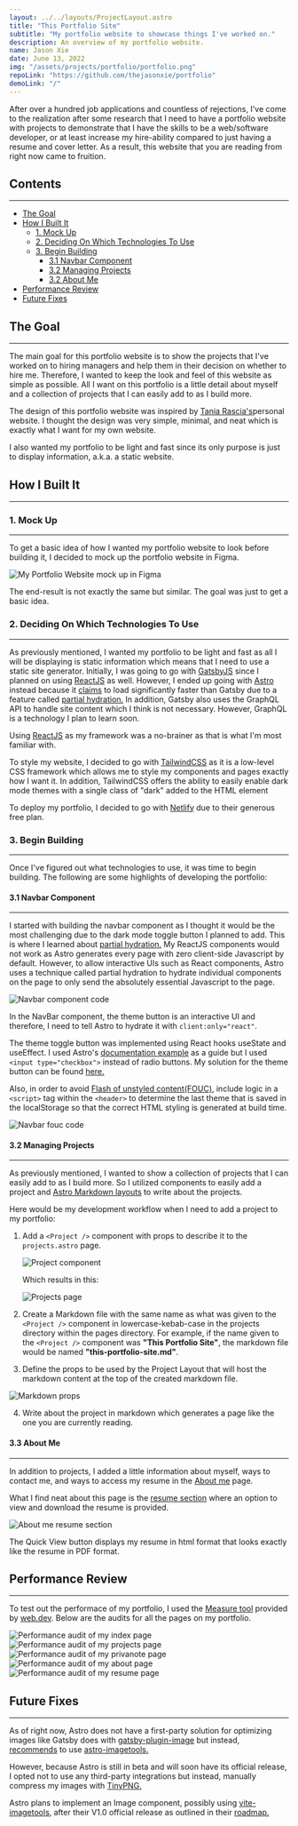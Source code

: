 ```yaml
---
layout: ../../layouts/ProjectLayout.astro
title: "This Portfolio Site"
subtitle: "My portfolio website to showcase things I've worked on."
description: An overview of my portfolio website.
name: Jason Xie
date: June 13, 2022
img: "/assets/projects/portfolio/portfolio.png"
repoLink: "https://github.com/thejasonxie/portfolio"
demoLink: "/"
---
```


After over a hundred job applications and countless of rejections, I've come to the realization after some research that I need to have a portfolio website with projects to demonstrate that I have the skills to be a web/software developer, or at least increase my hire-ability compared to just having a resume and cover letter. As a result, this website that you are reading from right now came to fruition.

## Contents

---

- [The Goal](#the-goal)
- [How I Built It](#how-i-built-it)
  - [1. Mock Up](#1-mock-up)
  - [2. Deciding On Which Technologies To Use](#2-deciding-on-which-technologies-to-use)
  - [3. Begin Building](#3-begin-building)
    - [3.1 Navbar Component](#navbar-component)
    - [3.2 Managing Projects](#managing-projects)
    - [3.2 About Me](#about-me)
- [Performance Review](#performance-review)
- [Future Fixes](#future-fixes)

## The Goal

---

The main goal for this portfolio website is to show the projects that I've worked on to hiring managers and help them in their decision on whether to hire me. Therefore, I wanted to keep the look and feel of this website as simple as possible. All I want on this portfolio is a little detail about myself and a collection of projects that I can easily add to as I build more.

The design of this portfolio website was inspired by <a href="https://www.taniarascia.com/" target="_blank">Tania Rascia's</a>personal website. I thought the design was very simple, minimal, and neat which is exactly what I want for my own website.

I also wanted my portfolio to be light and fast since its only purpose is just to display information, a.k.a. a static website.

## How I Built It

---

### 1. Mock Up

---

To get a basic idea of how I wanted my portfolio website to look before building it, I decided to mock up the portfolio website in Figma.

![My Portfolio Website mock up in Figma](/assets/projects/portfolio/figma.png)

The end-result is not exactly the same but similar. The goal was just to get a basic idea.

### 2. Deciding On Which Technologies To Use

---

As previously mentioned, I wanted my portfolio to be light and fast as all I will be displaying is static information which means that I need to use a static site generator. Initially, I was going to go with <a href="https://www.gatsbyjs.com/" target="_blank">GatsbyJS</a> since I planned on using <a href="https://reactjs.org/" target="_blank">ReactJS</a> as well. However, I ended up going with <a href="https://astro.build/" target="_blank">Astro</a> instead because it <a href="https://docs.astro.build/en/comparing-astro-vs-other-tools/#gatsby-vs-astro" target="_blank">claims</a> to load significantly faster than Gatsby due to a feature called <a href="https://docs.astro.build/en/core-concepts/partial-hydration/" target="_blank">partial hydration.</a> In addition, Gatsby also uses the GraphQL API to handle site content which I think is not necessary. However, GraphQL is a technology I plan to learn soon.

Using <a href="https://reactjs.org/" target="_blank">ReactJS</a> as my framework was a no-brainer as that is what I'm most familiar with.

To style my website, I decided to go with <a href="https://tailwindcss.com/" target="_blank">TailwindCSS</a> as it is a low-level CSS framework which allows me to style my components and pages exactly how I want it. In addition, TailwindCSS offers the ability to easily enable dark mode themes with a single class of "dark" added to the HTML element

To deploy my portfolio, I decided to go with <a href="https://www.netlify.com/" target="_blank">Netlify</a> due to their generous free plan.

### 3. Begin Building

---

Once I've figured out what technologies to use, it was time to begin building. The following are some highlights of developing the portfolio:

#### 3.1 Navbar Component

---

I started with building the navbar component as I thought it would be the most challenging due to the dark mode toggle button I planned to add. This is where I learned about <a href="https://docs.astro.build/en/core-concepts/partial-hydration/" target="_blank">partial hydration.</a> My ReactJS components would not work as Astro generates every page with zero client-side Javascript by default. However, to allow interactive UIs such as React components, Astro uses a technique called partial hydration to hydrate individual components on the page to only send the absolutely essential Javascript to the page.

![Navbar component code](/assets/projects/portfolio/navbar-component.png)

In the NavBar component, the theme button is an interactive UI and therefore, I need to tell Astro to hydrate it with `client:only="react"`.

The theme toggle button was implemented using React hooks useState and useEffect. I used Astro's <a href="https://github.com/withastro/astro/tree/main/examples/docs" target="_blank">documentation example</a> as a guide but I used `<input type="checkbox">` instead of radio buttons. My solution for the theme button can be found <a href="https://github.com/thejasonxie/portfolio/blob/main/src/components/Nav/ThemeButton.jsx" target="_blank">here.</a>

Also, in order to avoid <a href="https://en.wikipedia.org/wiki/Flash_of_unstyled_content" target="_blank">Flash of unstyled content(FOUC)</a>, include logic in a `<script>` tag within the `<header>` to determine the last theme that is saved in the localStorage so that the correct HTML styling is generated at build time.

![Navbar fouc code](/assets/projects/portfolio/navbar-fouc.png)

#### 3.2 Managing Projects

---

As previously mentioned, I wanted to show a collection of projects that I can easily add to as I build more. So I utilized components to easily add a project and <a href="https://docs.astro.build/en/guides/markdown-content/" target="_blank">Astro Markdown layouts</a> to write about the projects.

Here would be my development workflow when I need to add a project to my portfolio:

1. Add a `<Project />` component with props to describe it to the `projects.astro` page.

   ![Project component](/assets/projects/portfolio/project-component.png)

   Which results in this:

   ![Projects page](/assets/projects/portfolio/projects-page.png)

2. Create a Markdown file with the same name as what was given to the `<Project />` component in lowercase-kebab-case in the projects directory within the pages directory. For example, if the name given to the `<Project />` component was **"This Portfolio Site"**, the markdown file would be named **"this-portfolio-site.md"**.
3. Define the props to be used by the Project Layout that will host the markdown content at the top of the created markdown file.

![Markdown props](/assets/projects/portfolio/markdown-props.png)

4. Write about the project in markdown which generates a page like the one you are currently reading.

#### 3.3 About Me

---

In addition to projects, I added a little information about myself, ways to contact me, and ways to access my resume in the <a href="/aboutme" target="_blank">About me</a> page.

What I find neat about this page is the <a href="/about#about-resume" target="_blank">resume section</a> where an option to view and download the resume is provided.

![About me resume section](/assets/projects/portfolio/aboutme-resume.png)

The Quick View button displays my resume in html format that looks exactly like the resume in PDF format.

## Performance Review

---

To test out the performace of my portfolio, I used the <a href="https://web.dev/measure/" target="_blank">Measure tool</a> provided by <a href="https://web.dev/" target="_blank">web.dev</a>. Below are the audits for all the pages on my portfolio.

![Performance audit of my index page](/assets/projects/portfolio/index-audit.png)
![Performance audit of my projects page](/assets/projects/portfolio/projects-audit.png)
![Performance audit of my privanote page](/assets/projects/portfolio/projects-privanote-audit.png)
![Performance audit of my about page](/assets/projects/portfolio/about-audit.png)
![Performance audit of my resume page](/assets/projects/portfolio/resume-audit.png)

## Future Fixes

---

As of right now, Astro does not have a first-party solution for optimizing images like Gatsby does with <a href="https://www.gatsbyjs.com/plugins/gatsby-plugin-image/" target="_blank">gatsby-plugin-image</a> but instead, <a href="https://docs.astro.build/en/comparing-astro-vs-other-tools/#comparing-gatsby-vs-astro-performance" target="_blank">recommends</a> to use <a href="https://github.com/RafidMuhymin/astro-imagetools#readme" target="_blank">astro-imagetools.</a>

However, because Astro is still in beta and will soon have its official release, I opted not to use any third-party integrations but instead, manually compress my images with <a href="https://tinypng.com" target="_blank">TinyPNG.</a>

Astro plans to implement an Image component, possibly using <a href="https://www.npmjs.com/package/vite-imagetools" target="_blank">vite-imagetools</a>, after their V1.0 official release as outlined in their <a href="https://github.com/withastro/rfcs/discussions/161" target="_blank">roadmap.</a>
